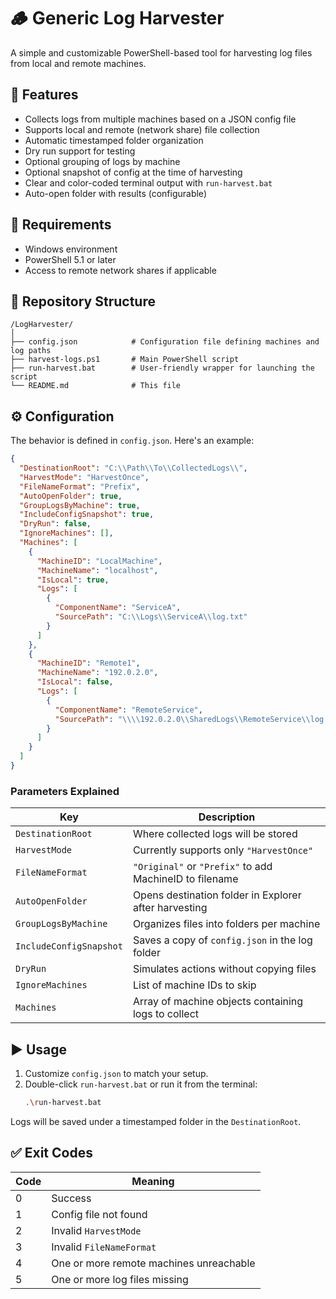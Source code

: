 # 🪵 Generic Log Harvester

A simple and customizable PowerShell-based tool for harvesting log files from local and remote machines.

## 🚀 Features

- Collects logs from multiple machines based on a JSON config file
- Supports local and remote (network share) file collection
- Automatic timestamped folder organization
- Dry run support for testing
- Optional grouping of logs by machine
- Optional snapshot of config at the time of harvesting
- Clear and color-coded terminal output with `run-harvest.bat`
- Auto-open folder with results (configurable)

## 🧰 Requirements

- Windows environment
- PowerShell 5.1 or later
- Access to remote network shares if applicable

## 📁 Repository Structure

```
/LogHarvester/
│
├── config.json            # Configuration file defining machines and log paths
├── harvest-logs.ps1       # Main PowerShell script
├── run-harvest.bat        # User-friendly wrapper for launching the script
└── README.md              # This file
```

## ⚙️ Configuration

The behavior is defined in `config.json`. Here's an example:

```json
{
  "DestinationRoot": "C:\\Path\\To\\CollectedLogs\\",
  "HarvestMode": "HarvestOnce",
  "FileNameFormat": "Prefix",
  "AutoOpenFolder": true,
  "GroupLogsByMachine": true,
  "IncludeConfigSnapshot": true,
  "DryRun": false,
  "IgnoreMachines": [],
  "Machines": [
    {
      "MachineID": "LocalMachine",
      "MachineName": "localhost",
      "IsLocal": true,
      "Logs": [
        {
          "ComponentName": "ServiceA",
          "SourcePath": "C:\\Logs\\ServiceA\\log.txt"
        }
      ]
    },
    {
      "MachineID": "Remote1",
      "MachineName": "192.0.2.0",
      "IsLocal": false,
      "Logs": [
        {
          "ComponentName": "RemoteService",
          "SourcePath": "\\\\192.0.2.0\\SharedLogs\\RemoteService\\log.txt"
        }
      ]
    }
  ]
}
```

### Parameters Explained

| Key                    | Description |
|------------------------|-------------|
| `DestinationRoot`      | Where collected logs will be stored |
| `HarvestMode`          | Currently supports only `"HarvestOnce"` |
| `FileNameFormat`       | `"Original"` or `"Prefix"` to add MachineID to filename |
| `AutoOpenFolder`       | Opens destination folder in Explorer after harvesting |
| `GroupLogsByMachine`   | Organizes files into folders per machine |
| `IncludeConfigSnapshot`| Saves a copy of `config.json` in the log folder |
| `DryRun`               | Simulates actions without copying files |
| `IgnoreMachines`       | List of machine IDs to skip |
| `Machines`             | Array of machine objects containing logs to collect |

## ▶️ Usage

1. Customize `config.json` to match your setup.
2. Double-click `run-harvest.bat` or run it from the terminal:
   ```sh
   .\run-harvest.bat
   ```

Logs will be saved under a timestamped folder in the `DestinationRoot`.

## ✅ Exit Codes

| Code | Meaning                               |
|------|----------------------------------------|
| 0    | Success                                |
| 1    | Config file not found                  |
| 2    | Invalid `HarvestMode`                 |
| 3    | Invalid `FileNameFormat`              |
| 4    | One or more remote machines unreachable|
| 5    | One or more log files missing          |

